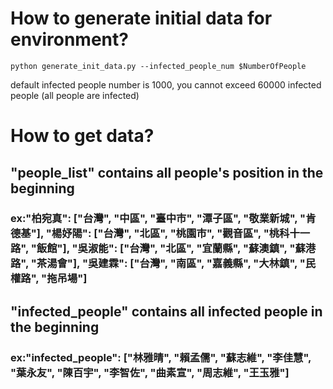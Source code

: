 # How to generate initial data for environment?
    python generate_init_data.py --infected_people_num $NumberOfPeople
default infected people number is 1000, you cannot exceed 60000 infected people (all people are infected)

# How to get data?
## "people_list" contains all people's position in the beginning 
### ex:"柏宛真": ["台灣", "中區", "臺中市", "潭子區", "敬業新城", "肯德基"], "楊妤陽": ["台灣", "北區", "桃園市", "觀音區", "桃科十一路", "飯館"], "吳淑能": ["台灣", "北區", "宜蘭縣", "蘇澳鎮", "蘇港路", "茶湯會"], "吳建霖": ["台灣", "南區", "嘉義縣", "大林鎮", "民權路", "拖吊場"]

## "infected_people" contains all infected people in the beginning
### ex:"infected_people": ["林雅晴", "賴孟儒", "蘇志維", "李佳慧", "葉永友", "陳百宇", "李智佐", "曲素宣", "周志維", "王玉雅"]

